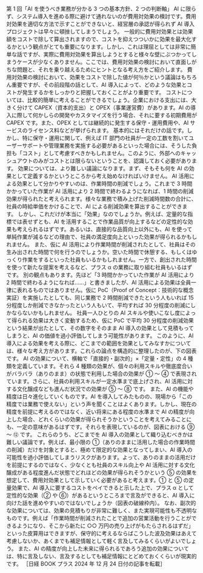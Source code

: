 ###

第 1 回「AI を使うべき業務が分かる 3 つの基本方針、2 つの判断軸」
AI に限らず、システム導入を進める際に避けて通れないのが費用対効果の検討です。費用対効果を適切な方法で示すことができないと、経営層の承認が得られず AI 導入プロジェクトは早々に頓挫してしまうでしょう。
一般的に費用対効果とは効果額をコストで除して算出されますので、コストを抑えつついかに効果を最大化するかという観点がとても重要になります。しかし、これは理屈としては非常に簡単な話ですが、実際に費用対効果を算出しようとすると様々な壁にぶつかってしまうケースが少なくありません。ここでは、費用対効果の検討において直面しがちな問題と、それを乗り越えるためにヒントとなる考え方をご紹介します。
費用対効果の検討において、効果をコストで除した値が何％かという議論はもちろん重要ですが、その前段階の話として、AI 導入によって、どのような効果とコストが発生するかをしっかりと把握しておくことがより重要です。
コストについては、比較的簡単に考えることができるでしょう。企業における支出には、大きく分けて CAPEX（資本的支出）と OPEX（事業運営費）があります。AI の導入に際して何かしらの開発やカスタマイズを行う場合、それに要する初期費用が CAPEX です。また、OPEX としては継続的に発生する保守・運用費用や、AI サービスのライセンス料などが挙げられます。
基本的にはそれだけの話です。しかし、特に保守・運用に関して、例えば IT 部門の社員が一定の工数を割いてユーザーサポートや管理業務を実施する必要があるといった場合には、そうした負担も「コスト」として考慮すべきかもしれません。このように、外部へのキャッシュアウトのみがコストとは限らないということを、認識しておく必要があります。
効果については、より難しい議論になります。まず、そもそも何を AI の効果として定義するかというところから考え始めなければいけません。
AI 活用による効果として分かりやすいのは、作業時間の削減でしょう。これまで 3 時間かかっていた作業が AI 活用により 2 時間で終わるようになれば、1 時間の削減効果が得られたと考えられます。様々な業務で積み上げた削減時間数の合計に、社員の時給単価をかけることで、AI による削減効果を算出することができます。
しかし、これだけが本当に「効果」なのでしょうか。例えば、定量的な指標では表せずとも、AI を活用することで作業品質が向上するなどの定性的な効果も考えられるはずです。あるいは、直接的な品質向上以外にも、AI を使って単純作業が減るなどの理由で、社員の満足度向上といった効果が得られるかもしれません。
また、仮に AI 活用により作業時間が削減されたとして、社員はその生み出された時間で何を行うのでしょうか。空いた時間で休憩する、もしくはゆっくり作業をするといった社員もいるかもしれません。一方で、創出された時間を使って新たな提案を考えるなど、プラス α の業務に取り組む社員もいるはずです。
別の観点もあります。先ほど「3 時間かかっていた作業が AI 活用により 2 時間で終わるようになれば……」と書きましたが、AI 活用による効果は全員一律に表れるものではありません。仮に PoC（Proof of Concept：技術的な概念実証）を実施したとしても、同じ業務で 2 時間削減できたという人もいれば 15 分程度しか削減できなかったという人もいて、平均すれば 30 分程度の削減にしかならないかもしれません。
社員一人ひとりの AI スキルや使いこなし度によって得られる効果は大きく変動するため、仮に PoC で平均 30 分程度の削減効果という結果が出たとして、その数字をそのまま AI 導入の効果として見積もってしまうと、AI の価値を過小評価してしまう可能性があります。
このように、AI 導入による効果を考える際に、どこまでの範囲を効果としてみなすかについては、様々な考え方があります。これらの論点を構造的に整理したのが、下の図表です。
AI の効果について、横軸で「直接的・副次的」×「定量・定性」の 4 種類を定義しています。それら 4 種類の効果が、個々の利用スキルや徹底度合いがバラバラ（ありのまま）の状態で利用した場合の効果が ① ～ ④ で表現されています。さらに、社員の利用スキルが一定水準まで底上げされ、AI 活用に対する文化醸成なども進んだ状況での効果が ⑤ ～ ⑧ です。
また、AI の機能や精度は日々進化していくものです。AI を導入してみたものの、現場から「この精度では業務で使えない」という声を聞くことはよくあります。しかし、現在の精度を前提に考えるのではなく、近い将来にある程度の水準まで AI の精度が向上した場合、どれくらいの効果が得られそうかということを考えてみることにも、一定の意味があるはずです。それらを表現しているのが、図表における ⑨ ～ ⑫ です。
これらのうち、どこまでを AI 導入の効果として織り込むべきかは難しい議論です。例えば、最小限の ①（ありのままに活用した場合の作業時間の削減）だけを対象とすると、極めて限定的な効果となってしまい、AI 導入の可能性を過小評価してしまうリスクがあります。よって、ありのままの活用だけを前提にするのではなく、少なくとも社員のスキル向上や AI 活用に対する文化醸成がある程度進んだ状態でどれほどの効果が得られそうかという ⑤ の効果を想定して、費用対効果として示していく必要があると考えます。① と ⑤ の定量効果で、AI 導入に要するコストをペイできると示した上で、プラス α として定性的な効果（② や ⑥）があるというところまで言及ができると、AI 導入に向けた話を進めやすいのではないでしょうか（図表の破線枠内）。
なお、副次的な効果については、効果の見積もりが非常に難しく、また実現可能性も不透明なものです。例えば「作業時間が削減されたことで追加の営業活動を行うことができるようになり、そこから新たに ○○ 万円の売り上げがもたらされるはずだ」といった皮算用はできますが、保守的に考えるならばこうした波及効果はあえて考慮しないか、あくまでも補足情報として軽く言及してみるくらいがよいでしょう。
また、AI の精度が向上した未来に得られるであろう追加の効果については、特に言及しない、言及するとしても補足情報にとどめておくくらいが現実的です。
［日経 BOOK プラス 2024 年 12 月 24 日付の記事を転載］
